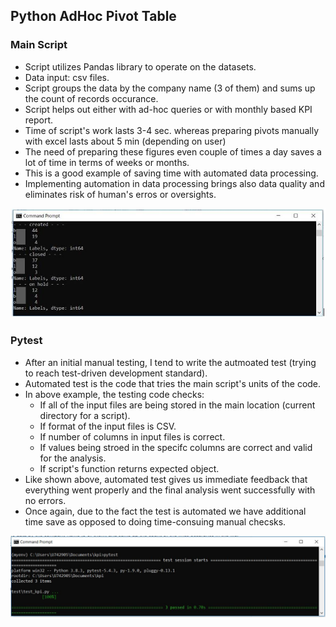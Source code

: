 <h2>Python AdHoc Pivot Table</h2>
<h3>Main Script</h3>
<ul>
  <li>Script utilizes Pandas library to operate on the datasets.</li>
  <li>Data input: csv files.</li>
  <li>Script groups the data by the company name (3 of them) and sums up the count of records occurance.</li>
  <li>Script helps out either with ad-hoc queries or with monthly based KPI report.</li>
  <li>Time of script's work lasts 3-4 sec. whereas preparing pivots manually with excel lasts about 5 min (depending on user)</li>
  <li>The need of preparing these figures even couple of times a day saves a lot of time in terms of weeks or months.</li>
  <li>This is a good example of saving time with automated data processing.</li>
  <li>Implementing automation in data processing brings also data quality and eliminates risk of human's erros or oversights.</li>
</ul>
<img src="images/pivot.JPG">
<h3>Pytest</h3>
<ul>
  <li>After an initial manual testing, I tend to write the autmoated test (trying to reach test-driven development standard).</li>
  <li>Automated test is the code that tries the main script's units of the code.</li>
  <li>In above example, the testing code checks:
    <ul>
      <li>If all of the input files are being stored in the main location (current directory for a script).</li>
      <li>If format of the input files is CSV.</li>
      <li>If number of columns in input files is correct.</li>
      <li>If values being stroed in the specifc columns are correct and valid for the analysis.</li>
      <li>If script's function returns expected object.</li>
    </ul>
  </li>
  <li>Like shown above, automated test gives us immediate feedback that everything went properly and the final analysis went successfully with no errors.</li>
  <li>Once again, due to the fact the test is automated we have additional time save as opposed to doing time-consuing manual checsks.</li>
</ul>
<img src="images/test.JPG">
